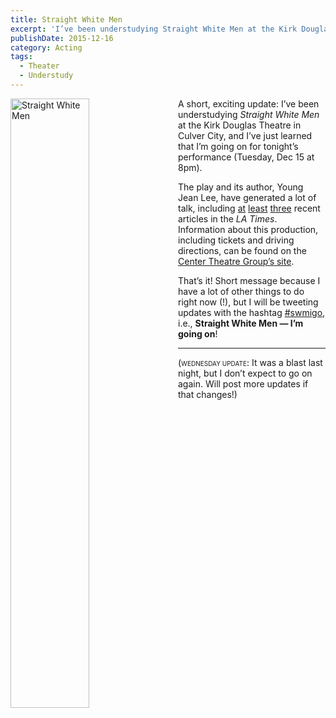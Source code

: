 ```yaml
---
title: Straight White Men
excerpt: 'I’ve been understudying Straight White Men at the Kirk Douglas Theatre in Culver City, and I’ve just learned that I’m going on for tonight’s performance!'
publishDate: 2015-12-16
category: Acting
tags:
  - Theater
  - Understudy
---
```


<style>
  img[alt='Straight White Men'] {
    float: left;
    margin: 0 1rem 0 0;
    width: 50%;
  }
</style>

![Straight White Men](https://res.cloudinary.com/dv3qcy9ay/image/upload/v1463425865/2015/prod_SWM/SWMTitle.png)

A short, exciting update: I’ve been understudying _Straight White Men_ at the Kirk Douglas Theatre in Culver City, and I’ve just learned that I’m going on for tonight’s performance (Tuesday, Dec 15 at 8pm).

The play and its author, Young Jean Lee, have generated a lot of talk, including [at](http://www.latimes.com/entertainment/arts/la-ca-cm-new-american-playwrights-20151122-column.html) [least](http://www.latimes.com/entertainment/arts/la-et-cm-straight-white-men-review-20151124-column.html) [three](http://www.latimes.com/entertainment/arts/la-ca-cm-young-jean-lee-20151122-story.html) recent articles in the _LA Times_. Information about this production, including tickets and driving directions, can be found on the [Center Theatre Group’s site](https://www.centertheatregroup.org/tickets/kirk-douglas-theatre/2015-16/straight-white-men/).

That’s it! Short message because I have a lot of other things to do right now (!), but I will be tweeting updates with the hashtag [#swmigo](https://twitter.com/search?q=%23swmigo), i.e., **Straight White Men — I’m going on**!

<hr>

(<span style="font-variant: all-small-caps;">Wednesday update</span>: It was a blast last night, but I don’t expect to go on again. Will post more updates if that changes!)
